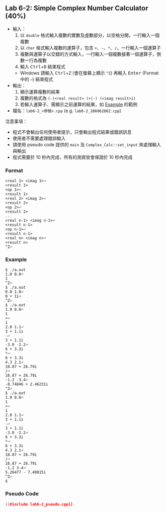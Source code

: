 ## Lab 6-2: Simple Complex Number Calculator (40%)

* 輸入：
  1. 以 `double` 格式輸入複數的實數及虛數部分，以空格分開，一行輸入一個複數
  2. 以 `char` 格式輸入複數的運算子，包含 `+`、`-`、`*`、`/`，一行輸入一個運算子
  3. 複數與運算子以交錯的方式輸入，一行輸入一個複數接著一個運算子，倒數一行為複數
  4. 輸入 <kbd>Ctrl</kbd>+<kbd>D</kbd> 結束程式
    * Windows 請輸入 <kbd>Ctrl</kbd>+<kbd>Z</kbd> (會在螢幕上顯示 `^Z`) 再輸入 <kbd>Enter</kbd> (Format 中的 `⏎`) 結束程式
* 輸出：
  1. 顯示運算複數的結果
    1. 複數的格式為 `(-)<real result> (+|-) (<imag result>i)`
    2. 若輸入運算子、需顯示之前運算的結果，如 [Example](#example) 的範例
* 檔名：`lab6-2_<學號>.cpp` (e.g. `lab6-2_106062802.cpp`)

注意事項：
* 程式不會輸出任何使用者提示，只會輸出程式結果或錯誤訊息
* 使用者不需要處理錯誤輸入
* 請使用 pseudo code 提供的 `main` 及 `Complex_Calc::set_input` 來處理輸入與輸出
* 程式需要於 10 秒內完成，所有的測資皆會保證於 10 秒內完成

### Format

``` text
<real 1> <imag 1>⏎
<result 1>
<op 1>⏎
<result 1>
<real 2> <imag 2>⏎
<result 2>
<op 2>⏎
<result 2>
...
<real n-1> <imag n-1>⏎
<result n-1>
<op n-1>⏎
<result n-1>
<real n> <imag n>⏎
<result n>
^Z⏎
```

### Example

```console
$ ./a.out
1.0 0.0⏎
1
^Z⏎
$ ./a.out
0.0 1.0⏎
0 + 1i⏎
^Z⏎
$ ./a.out
1.0 0.0⏎
1
+⏎
1
2.0 1.1⏎
3 + 1.1i
-⏎
3 + 1.1i
-3.0 -2.2⏎
6 + 3.3i
*⏎
6 + 3.3i
4.3 2.1⏎
18.87 + 26.79i
/⏎
18.87 + 26.79i
-1.2 -3.4⏎
-8.74846 + 2.46231i
^Z⏎
$ ./a.out
1.0 0.0⏎
1
+⏎
1
2.0 1.1⏎
3 + 1.1i
-⏎
3 + 1.1i
-3.0 -2.2⏎
6 + 3.3i
*⏎
6 + 3.3i
4.3 2.1⏎
18.87 + 26.79i
/⏎
18.87 + 26.79i
-1.2 3.4⏎
5.26477 - 7.40815i
^Z⏎
$
```

### Pseudo Code

```c++
{{#include lab6-2_pseudo.cpp}}
```
